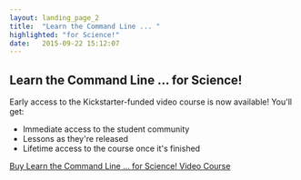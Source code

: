 ```yaml
---
layout: landing_page_2
title:  "Learn the Command Line ... "
highlighted: "for Science!"
date:   2015-09-22 15:12:07
---
```


## Learn the Command Line ... for Science!

Early access to the Kickstarter-funded video course is now available! You'll get:

- Immediate access to the student community
- Lessons as they're released
- Lifetime access to the course once it's finished

<div data-embed_type="product" data-shop="learn-the-command-line-for-science.myshopify.com" data-product_name="Learn the Command Line ... for Science! Video Course" data-product_handle="learn-the-command-line-for-science-video-course" data-has_image="true" data-display_size="compact" data-redirect_to="checkout" data-buy_button_text="Early Access" data-buy_button_out_of_stock_text="Out of Stock" data-buy_button_product_unavailable_text="Unavailable" data-button_background_color="17baef" data-button_text_color="ffffff" data-product_modal="false" data-product_title_color="000000" data-next_page_button_text="Next page"></div>
<script type="text/javascript">
document.getElementById('ShopifyEmbedScript') || document.write('<script type="text/javascript" src="https://widgets.shopifyapps.com/assets/widgets/embed/client.js" id="ShopifyEmbedScript"><\/script>');
</script>
<noscript><a href="https://learn-the-command-line-for-science.myshopify.com/cart/14587115911:1" target="_blank">Buy Learn the Command Line ... for Science! Video Course</a></noscript>
